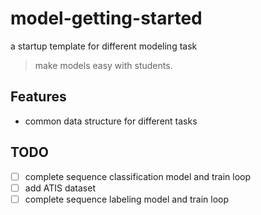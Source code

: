 # model-getting-started

a startup template for different modeling task

> make models easy with students.

## Features

* common data structure for different tasks

## TODO

- [ ] complete sequence classification model and train loop
- [ ] add ATIS dataset
- [ ] complete sequence labeling model and train loop
